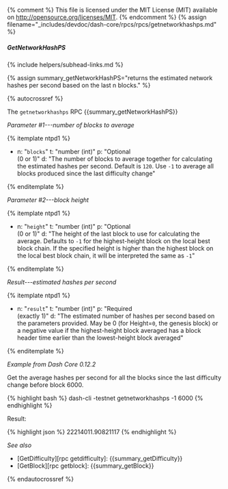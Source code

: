 {% comment %}
This file is licensed under the MIT License (MIT) available on
http://opensource.org/licenses/MIT.
{% endcomment %}
{% assign filename="_includes/devdoc/dash-core/rpcs/rpcs/getnetworkhashps.md" %}

##### GetNetworkHashPS
{% include helpers/subhead-links.md %}

{% assign summary_getNetworkHashPS="returns the estimated network hashes per second based on the last n blocks." %}

{% autocrossref %}

The `getnetworkhashps` RPC {{summary_getNetworkHashPS}}

*Parameter #1---number of blocks to average*

{% itemplate ntpd1 %}
- n: "`blocks`"
  t: "number (int)"
  p: "Optional<br>(0 or 1)"
  d: "The number of blocks to average together for calculating the estimated hashes per second.  Default is `120`.  Use `-1` to average all blocks produced since the last difficulty change"

{% enditemplate %}

*Parameter #2---block height*

{% itemplate ntpd1 %}
- n: "`height`"
  t: "number (int)"
  p: "Optional<br>(0 or 1)"
  d: "The height of the last block to use for calculating the average.  Defaults to `-1` for the highest-height block on the local best block chain.  If the specified height is higher than the highest block on the local best block chain, it will be interpreted the same as `-1`"

{% enditemplate %}

*Result---estimated hashes per second*

{% itemplate ntpd1 %}
- n: "`result`"
  t: "number (int)"
  p: "Required<br>(exactly 1)"
  d: "The estimated number of hashes per second based on the parameters provided.  May be 0 (for Height=`0`, the genesis block) or a negative value if the highest-height block averaged has a block header time earlier than the lowest-height block averaged"

{% enditemplate %}

*Example from Dash Core 0.12.2*

Get the average hashes per second for all the blocks since the last
difficulty change before block 6000.

{% highlight bash %}
dash-cli -testnet getnetworkhashps -1 6000
{% endhighlight %}

Result:

{% highlight json %}
22214011.90821117
{% endhighlight %}

*See also*

* [GetDifficulty][rpc getdifficulty]: {{summary_getDifficulty}}
* [GetBlock][rpc getblock]: {{summary_getBlock}}

{% endautocrossref %}

